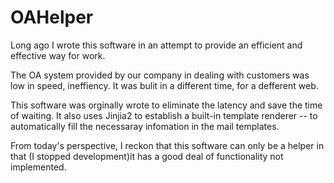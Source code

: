 # OAHelper
Long ago I wrote this software in an attempt to provide an efficient and effective way for work.

The OA system provided by our company in dealing with customers was low in speed, ineffiency. It was bulit in a different time, for a defferent web.

This software was orginally wrote to eliminate the latency and save the time of waiting. It also uses Jinjia2 to establish a built-in template renderer -- to automatically fill the necessaray infomation in the mail templates.

From today's perspective, I reckon that this software can only be a helper in that (I stopped development)it has a good deal of functionality not implemented.

